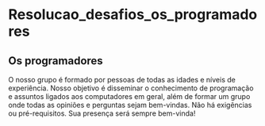 <h1>Resolucao_desafios_os_programadores</h1>

<h2>Os programadores</h2>
O nosso grupo é formado por pessoas de todas as idades e níveis de experiência. Nosso objetivo é disseminar o conhecimento de programação e assuntos ligados aos computadores em geral, além de formar um grupo onde todas as opiniões e perguntas sejam bem-vindas. Não há exigências ou pré-requisitos. Sua presença será sempre bem-vinda!
